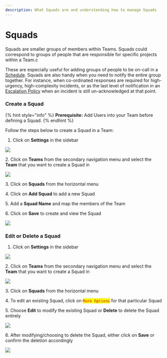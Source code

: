 ```yaml
---
description: What Squads are and understanding how to manage Squads
---
```


# Squads

Squads are smaller groups of members within Teams. Squads could correspond to groups of people that are responsible for specific projects within a Team.c

These are especially useful for adding groups of people to be on-call in a [Schedule](https://support.squadcast.com/docs/schedules). Squads are also handy when you need to notify the entire group together. For instance, when co-ordinated responses are required for high-urgency, high-complexity incidents, or as the last level of notification in an [Escalation Policy](https://support.squadcast.com/docs/escalation-policies) when an incident is still un-acknowledged at that point.

### Create a Squad <a href="#create-a-squad" id="create-a-squad"></a>

{% hint style="info" %}
**Prerequisite:** Add Users into your Team before defining a Squad.
{% endhint %}

Follow the steps below to create a Squad in a Team:

1. Click on **Settings** in the sidebar

![](<../.gitbook/assets/add\_and\_delete\_users\_1 (1) (1).png>)

2\. Click on **Teams** from the secondary navigation menu and select the **Team** that you want to create a Squad in

![](<../.gitbook/assets/add\_and\_delete\_teams\_1 (3).png>)

3\. Click on **Squads** from the horizontal menu

4\. Click on **Add Squad** to add a new Squad

5\. Add a **Squad Name** and map the members of the Team

6\. Click on **Save** to create and view the Squad

![](../.gitbook/assets/squads\_1.png)

### Edit or Delete a Squad <a href="#edit-or-delete-a-squad" id="edit-or-delete-a-squad"></a>

1. Click on **Settings** in the sidebar

![](<../.gitbook/assets/add\_and\_delete\_users\_1 (1) (4).png>)

2\. Click on **Teams** from the secondary navigation menu and select the **Team** that you want to create a Squad in

![](<../.gitbook/assets/add\_and\_delete\_teams\_1 (1).png>)

3\. Click on **Squads** from the horizontal menu

4\. To edit an existing Squad, click on <mark style="color:red;">`More Options`</mark> for that particular Squad

5\. Choose **Edit** to modify the existing Squad or **Delete** to delete the Squad entirely

![](../.gitbook/assets/squads\_3.png)

6\. After modifying/choosing to delete the Squad, either click on **Save** or confirm the deletion accordingly

![](../.gitbook/assets/squads\_2.png)
